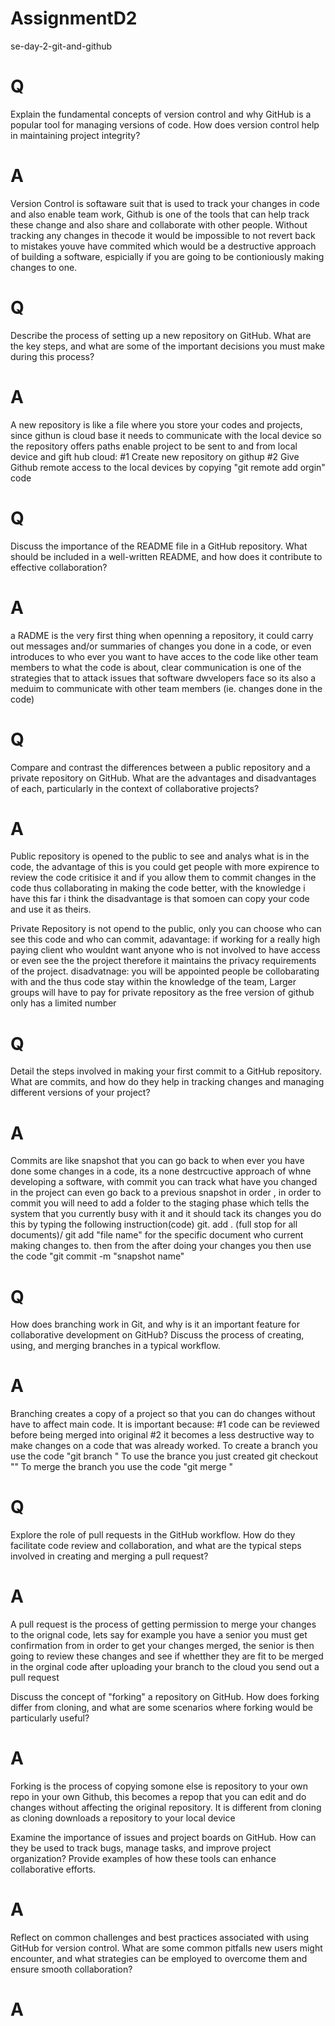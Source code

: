 # AssignmentD2

se-day-2-git-and-github
# Q
Explain the fundamental concepts of version control and why GitHub is a popular tool for managing versions of code. How does version control help in maintaining project integrity?
# A
Version Control is softaware suit that is used to track your changes in code and also enable team work, Github is one of the tools that can help track these change and also share and collaborate with other people. Without tracking any changes in thecode
it would be impossible to not revert back to mistakes youve have commited which would be a destructive approach of building a software, espicially if you are going to be contioniously making changes to one.

# Q
Describe the process of setting up a new repository on GitHub. What are the key steps, and what are some of the important decisions you must make during this process?
# A
A new repository is like a file where you store your codes and projects, since githun is cloud base it needs to communicate with the local device so the repository offers paths enable project to be sent to and from local device and gift hub cloud:
#1 Create new repository on githup 
#2 Give Github remote access to the local devices by copying "git remote add orgin" code 

# Q
Discuss the importance of the README file in a GitHub repository. What should be included in a well-written README, and how does it contribute to effective collaboration?
# A
a RADME is the very first thing when openning a repository, it could carry out messages and/or summaries of changes you done in a code, or even introduces to who ever you want to have acces to the code like other team members
to what the code is about, clear communication is one of the strategies that to attack issues that software dwvelopers face so its also a meduim to communicate with other team members (ie. changes done in the code)

# Q
Compare and contrast the differences between a public repository and a private repository on GitHub. What are the advantages and disadvantages of each, particularly in the context of collaborative projects?
# A
Public repository is opened to the public to see and analys what is in the code, the advantage of this is you could get people with more expirence to review the code critisice it and if you allow them to commit changes 
in the code thus collaborating in making the code better, with the knowledge i have this far i think the disadvantage is that somoen can copy your code and use it as theirs.

Private Repository is not opend to the public, only you can choose who can see this code and who can commit,
adavantage: if working for a really high paying client who wouldnt want anyone who is not involved to have access or even see the the project therefore it maintains the privacy requirements of the project. 
disadvatnage: you will be appointed people be collobarating with and the thus code stay within the knowledge of the team, 
              Larger groups will have to pay for private repository as the free version of github only has a limited number 

# Q
Detail the steps involved in making your first commit to a GitHub repository. What are commits, and how do they help in tracking changes and managing different versions of your project?
# A
Commits are like snapshot that you can go back to when ever you have done some changes in a code, its a none destrcuctive approach of whne developing a software, with commit you can track what have you changed in the project 
can even go back to a previous snapshot in order , in order to commit you will need to add a folder to the staging phase which tells the system that you currently busy with it and it should tack its changes you do this by typing the following instruction(code)
git. add . (full stop for all documents)/ git add "file name" for the specific document who current making changes to.
then from the after doing your changes you then use the code "git commit -m "snapshot name"

# Q
How does branching work in Git, and why is it an important feature for collaborative development on GitHub? Discuss the process of creating, using, and merging branches in a typical workflow.
# A
Branching creates a copy of a project so that you can do changes without have to affect main code. It is important because:
#1 code can be reviewed before being merged into original 
#2 it becomes a less destructive way to make changes on a code that was already worked.
To create a branch you use the code  "git branch <branch-name>"
To use the brance you just created git checkout "<branch-name>"
To merge the branch you use the code "git merge <branch-name>"

# Q
Explore the role of pull requests in the GitHub workflow. How do they facilitate code review and collaboration, and what are the typical steps involved in creating and merging a pull request?
# A
A pull request is the process of getting permission to merge your changes to the orignal code, lets say for example you have a senior you must get confirmation from in order to get your changes merged, the senior is then 
going to review these changes and see if whetther they are fit to be merged in the orginal code
after uploading your branch to the cloud you send out a pull request

Discuss the concept of "forking" a repository on GitHub. How does forking differ from cloning, and what are some scenarios where forking would be particularly useful?
# A 
Forking is the process of copying somone else is repository to your own repo in your own Github, this becomes a repop that you can edit and do changes without affecting the original repository. It is different from cloning as cloning downloads a repository to your local device

Examine the importance of issues and project boards on GitHub. How can they be used to track bugs, manage tasks, and improve project organization? Provide examples of how these tools can enhance collaborative efforts.
# A 


Reflect on common challenges and best practices associated with using GitHub for version control. What are some common pitfalls new users might encounter, and what strategies can be employed to overcome them and ensure smooth collaboration?
# A

